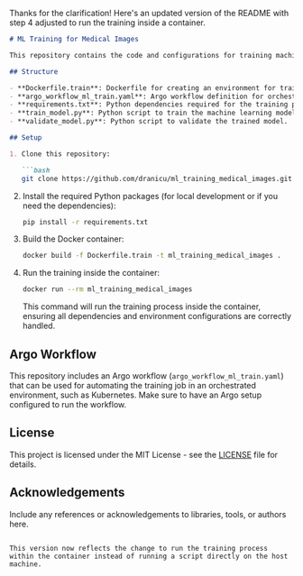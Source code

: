 Thanks for the clarification! Here's an updated version of the README with step 4 adjusted to run the training inside a container.

```markdown
# ML Training for Medical Images

This repository contains the code and configurations for training machine learning models on medical imaging datasets. It is designed to help you set up and execute training workflows using various machine learning models in medical image classification or other related tasks.

## Structure

- **Dockerfile.train**: Dockerfile for creating an environment for training models.
- **argo_workflow_ml_train.yaml**: Argo workflow definition for orchestrating machine learning training jobs.
- **requirements.txt**: Python dependencies required for the training pipeline.
- **train_model.py**: Python script to train the machine learning model.
- **validate_model.py**: Python script to validate the trained model.

## Setup

1. Clone this repository:

   ```bash
   git clone https://github.com/dranicu/ml_training_medical_images.git
   ```

2. Install the required Python packages (for local development or if you need the dependencies):

   ```bash
   pip install -r requirements.txt
   ```

3. Build the Docker container:

   ```bash
   docker build -f Dockerfile.train -t ml_training_medical_images .
   ```

4. Run the training inside the container:

   ```bash
   docker run --rm ml_training_medical_images
   ```

   This command will run the training process inside the container, ensuring all dependencies and environment configurations are correctly handled.

## Argo Workflow

This repository includes an Argo workflow (`argo_workflow_ml_train.yaml`) that can be used for automating the training job in an orchestrated environment, such as Kubernetes. Make sure to have an Argo setup configured to run the workflow.

## License

This project is licensed under the MIT License - see the [LICENSE](LICENSE) file for details.

## Acknowledgements

Include any references or acknowledgements to libraries, tools, or authors here.
```

This version now reflects the change to run the training process within the container instead of running a script directly on the host machine.